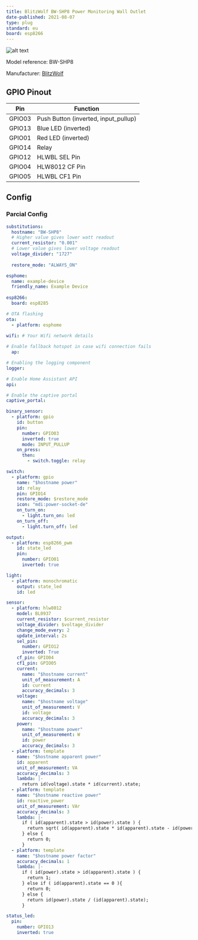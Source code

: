 ```yaml
---
title: BlitzWolf BW-SHP8 Power Monitoring Wall Outlet
date-published: 2021-08-07
type: plug
standard: eu
board: esp8266
---
```

  ![alt text](/BlitzWolf-BW-SHP8-Power-Monitoring-Wall-Outlet.jpg "Product Image")

Model reference: BW-SHP8

Manufacturer: [BlitzWolf](https://www.blitzwolf.com/BlitzWolf-BW-SHP8-3680W-EU-Wifi-Smart-In-wall-Socket-with-Remote-Control-p-354.html)

## GPIO Pinout

| Pin    | Function                             |
|--------|--------------------------------------|
| GPIO03 | Push Button (inverted, input_pullup) |
| GPIO13 | Blue LED (inverted)                  |
| GPIO01 | Red LED (inverted)                   |
| GPIO14 | Relay                                |
| GPIO12 | HLWBL SEL Pin                        |
| GPIO04 | HLW8012 CF Pin                       |
| GPIO05 | HLWBL CF1 Pin                        |

## Config

### Parcial Config

```yaml
substitutions:
  hostname: "BW-SHP8"
  # Higher value gives lower watt readout
  current_resistor: "0.001"
  # Lower value gives lower voltage readout
  voltage_divider: "1727"
  
  restore_mode: "ALWAYS_ON"

esphome:
  name: example-device
  friendly_name: Example Device  
  
esp8266:
  board: esp8285

# OTA flashing
ota:
  - platform: esphome

wifi: # Your Wifi network details
  
# Enable fallback hotspot in case wifi connection fails  
  ap:

# Enabling the logging component
logger:

# Enable Home Assistant API
api:

# Enable the captive portal
captive_portal:

binary_sensor:
  - platform: gpio
    id: button
    pin:
      number: GPIO03
      inverted: true
      mode: INPUT_PULLUP
    on_press:
      then:
        - switch.toggle: relay

switch:
  - platform: gpio
    name: "$hostname power"
    id: relay
    pin: GPIO14
    restore_mode: $restore_mode
    icon: "mdi:power-socket-de"
    on_turn_on:
      - light.turn_on: led
    on_turn_off:
      - light.turn_off: led

output:
  - platform: esp8266_pwm
    id: state_led
    pin:
      number: GPIO01
      inverted: true

light:
  - platform: monochromatic
    output: state_led
    id: led

sensor:
  - platform: hlw8012
    model: BL0937
    current_resistor: $current_resistor
    voltage_divider: $voltage_divider
    change_mode_every: 2
    update_interval: 2s
    sel_pin:
      number: GPIO12
      inverted: True
    cf_pin: GPIO04
    cf1_pin: GPIO05
    current:
      name: "$hostname current"
      unit_of_measurement: A
      id: current
      accuracy_decimals: 3
    voltage:
      name: "$hostname voltage"
      unit_of_measurement: V
      id: voltage
      accuracy_decimals: 3
    power:
      name: "$hostname power"
      unit_of_measurement: W
      id: power
      accuracy_decimals: 3
  - platform: template
    name: "$hostname apparent power"
    id: apparent
    unit_of_measurement: VA
    accuracy_decimals: 3
    lambda: |-
      return id(voltage).state * id(current).state;
  - platform: template
    name: "$hostname reactive power"
    id: reactive_power
    unit_of_measurement: VAr
    accuracy_decimals: 3
    lambda: |-
      if ( id(apparent).state > id(power).state ) {
        return sqrt( id(apparent).state * id(apparent).state - id(power).state * id(power).state );
      } else {
        return 0;
      }
  - platform: template
    name: "$hostname power factor"
    accuracy_decimals: 1
    lambda: |-
      if ( id(power).state > id(apparent).state ) {
        return 1;
      } else if ( id(apparent).state == 0 ){
        return 0;
      } else {
        return id(power).state / (id(apparent).state);
      }

status_led:
  pin:
    number: GPIO13
    inverted: true

```
